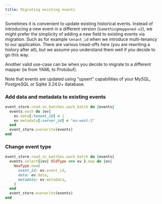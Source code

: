 ```yaml
---
title: Migrating existing events
---
```


Sometimes it is convenient to update existing historical events. Instead of introducing a new event in a different version (`SomethingHappened-v2`), we might prefer the simplicity of adding a new field to existing events via migration. Such as for example `tenant_id` when we introduce multi-tenancy to our application. There are various tread-offs here (you are rewriting a history after all), but we assume you understand them well if you decide to go this way.

Another valid use-case can be when you decide to migrate to a different mapper (ie from YAML to Protobuf).

Note that events are updated using "upsert" capabilities of your MySQL, PostgreSQL or Sqlite 3.24.0+ database.

### Add data and metadata to existing events

```ruby
event_store.read.in_batches.each_batch do |events|
  events.each do |ev|
    ev.data[:tenant_id] = 1
    ev.metadata[:server_id] = "eu-west-2"
  end
  event_store.overwrite(events)
end
```

### Change event type

```ruby
event_store.read.in_batches.each_batch do |events|
  events.select{|ev| OldType === ev }.map do |ev|
    NewType.new(
      event_id: ev.event_id,
      data: ev.data,
      metadata: ev.metadata,
    )
  end
  event_store.overwrite(events)
end
```
